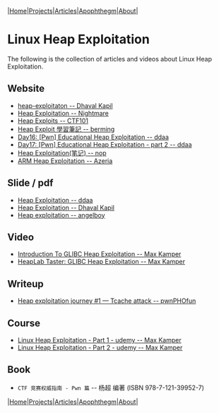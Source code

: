 |[Home](/README.md)|[Projects](/projects.md)|[Articles](/articles.md)|[Apophthegm](/apophthegm.md)|[About](/about.md)|

# Linux Heap Exploitation

The following is the collection of articles and videos about Linux Heap Exploitation.  

## Website
- [heap-exploitaton -- Dhaval Kapil](https://heap-exploitation.dhavalkapil.com/)  
- [Heap Exploitation -- Nightmare](https://guyinatuxedo.github.io/25-heap/index.html)  
- [Heap Exploits -- CTF101](https://ctf101.org/binary-exploitation/heap-exploitation/)  
- [Heap Exploit 學習筆記 -- berming](https://medium.com/@ktecv2000/heap-exploit-%E5%AD%B8%E7%BF%92%E7%AD%86%E8%A8%98-d724d0afa59b)  
- [Day16: [Pwn] Educational Heap Exploitation -- ddaa](https://ithelp.ithome.com.tw/articles/10223515)  
- [Day17: [Pwn] Educational Heap Exploitation - part 2 -- ddaa](https://ithelp.ithome.com.tw/articles/10223900)  
- [Heap Exploitation(笔记) -- nop](https://song-10.gitee.io/2020/03/11/pwn-2020-03-11-heap-exploitation/)  
- [ARM Heap Exploitation -- Azeria](https://azeria-labs.com/writing-arm-assembly-part-1/)  

## Slide / pdf
- [Heap Exploitation -- ddaa](https://bamboofox.cs.nctu.edu.tw/uploads/material/attachment/13/heap_exploit.pdf)  
- [Heap Exploitation -- Dhaval Kapil](https://blog.lao-yuan.com/resource/books/heap-exploitation.pdf)  
- [Heap exploitation -- angelboy](https://www.slideshare.net/AngelBoy1/heap-exploitation-51891400)  

## Video
- [Introduction To GLIBC Heap Exploitation -- Max Kamper](https://www.youtube.com/watch?v=6-Et7M7qJJg)  
- [HeapLab Taster: GLIBC Heap Exploitation -- Max Kamper](https://www.youtube.com/watch?v=s-GJ-buCGio)  

## Writeup
- [Heap exploitation journey #1 — Tcache attack -- pwnPHOfun](https://infosecwriteups.com/heap-exploitation-journey-1-tcache-attack-5b38fb0c19b0)  

## Course
- [Linux Heap Exploitation - Part 1 - udemy -- Max Kamper](https://www.udemy.com/course/linux-heap-exploitation-part-1/)  
- [Linux Heap Exploitation - Part 2 - udemy -- Max Kamper](https://www.udemy.com/course/linux-heap-exploitation-part-2/)  

## Book
- ```CTF 竞赛权威指南 - Pwn 篇``` -- 杨超 编著  (ISBN 978-7-121-39952-7)  

|[Home](/README.md)|[Projects](/projects.md)|[Articles](/articles.md)|[Apophthegm](/apophthegm.md)|[About](/about.md)|
